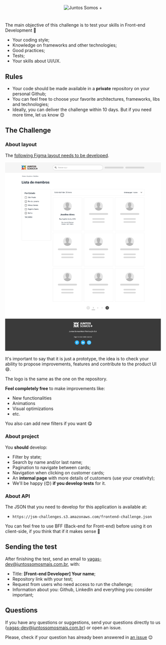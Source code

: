 <p align="center">
  <img src="logo.svg" width="200" alt="Juntos Somos +">
</p>

# <frontend-developer />

The main objective of this challenge is to test your skills in Front-end Development 🥳

- Your coding style;
- Knowledge on frameworks and other technologies;
- Good practices;
- Tests;
- Your skills about UI/UX.

## Rules

- Your code should be made available in a **private** repository on your personal Github;
- You can feel free to choose your favorite architectures, frameworks, libs and technologies;
- Ideally, you can deliver the challenge within 10 days. But if you need more time, let us know 😊

## The Challenge

### About layout

The [following Figma layout needs to be developed](https://www.figma.com/file/ED8oK1CyH2BD5BjSAcy9vF/Teste-Front-end?node-id=505%3A2613).

<img src="layout-jsm.png" width="800">

It's important to say that it is just a prototype, the idea is to check your ability to propose improvements, features and contribute to the product UI 😄.

The logo is the same as the one on the repository.

**Feel completely free** to make improvements like:

- New functionalities
- Animations
- Visual optimizations
- etc.

You also can add new filters if you want 😋

### About project

You **should** develop:

- Filter by state;
- Search by name and/or last name;
- Pagination to navigate between cards;
- Navigation when clicking on customer cards;
- An **internal page** with more details of customers (use your creativity);
- We'll be happy (😍) **if you develop tests** for it.

### About API

The JSON that you need to develop for this application is available at:

- `https://jsm-challenges.s3.amazonaws.com/frontend-challenge.json`

You can feel free to use BFF (Back-end for Front-end) before using it on client-side, if you think that if it makes sense 👀

## Sending the test

After finishing the test, send an email to vagas-dev@juntossomosmais.com.br, with:

- Title: **[Front-end Developer] Your name**;
- Repository link with your test;
- Request from users who need access to run the challenge;
- Information about you: Github, LinkedIn and everything you consider important;

## Questions

If you have any questions or suggestions, send your questions directly to us (vagas-dev@juntossomosmais.com.br) or open an issue.

Please, check if your question has already been answered in [an issue](https://github.com/juntossomosmais/frontend-challenge/issues?q=) 😌

